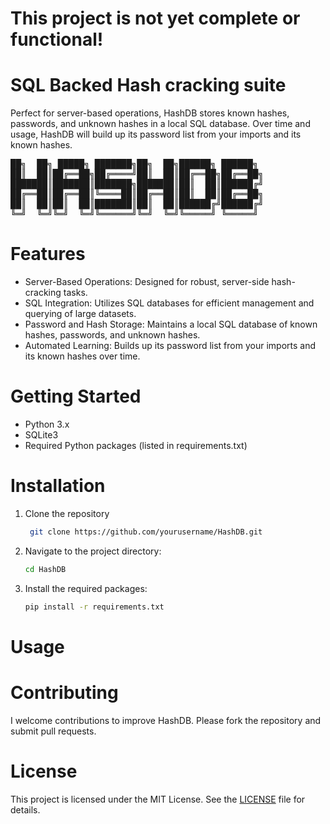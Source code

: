 # This project is not yet complete or functional!
# SQL Backed Hash cracking suite
Perfect for server-based operations, HashDB stores known hashes, passwords, and unknown hashes in a local SQL database. Over time and usage, HashDB will build up its password list from your imports and its known hashes.
<pre>
██╗  ██╗ █████╗ ███████╗██╗  ██╗██████╗ ██████╗ 
██║  ██║██╔══██╗██╔════╝██║  ██║██╔══██╗██╔══██╗
███████║███████║███████╗███████║██║  ██║██████╔╝
██╔══██║██╔══██║╚════██║██╔══██║██║  ██║██╔══██╗
██║  ██║██║  ██║███████║██║  ██║██████╔╝██████╔╝
╚═╝  ╚═╝╚═╝  ╚═╝╚══════╝╚═╝  ╚═╝╚═════╝ ╚═════╝ </pre>
# Features
- Server-Based Operations: Designed for robust, server-side hash-cracking tasks.
- SQL Integration: Utilizes SQL databases for efficient management and querying of large datasets.
- Password and Hash Storage: Maintains a local SQL database of known hashes, passwords, and unknown hashes.
- Automated Learning: Builds up its password list from your imports and its known hashes over time.
# Getting Started
- Python 3.x
- SQLite3
- Required Python packages (listed in requirements.txt)
# Installation
1. Clone the repository
    ```bash
     git clone https://github.com/yourusername/HashDB.git
2. Navigate to the project directory:
   ```bash
   cd HashDB
3. Install the required packages:
   ```bash
   pip install -r requirements.txt
# Usage

# Contributing
I welcome contributions to improve HashDB. Please fork the repository and submit pull requests.

# License
This project is licensed under the MIT License. See the [LICENSE](LICENSE) file for details.
